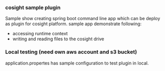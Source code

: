 ### cosight sample plugin 
Sample show creating spring boot command line app which can be deploy as plugin for
cosight platform. 
sample app demonstrate following:
- accessing runtime context 
- writing and reading files to the cosight drive   

### Local testing (need own aws account and s3 bucket)
application.propertes has sample configuration to test plugin in local.


